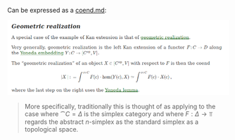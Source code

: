 
Can be expressed as a [coend.md](coend.md):

![](_attachments/Pasted%20image%2020210511010147.png)

> More specifically, traditionally this is thought of as applying to the case where $\cat C=\Delta$ is the simplex category and where $F: \Delta \to \Top$ regards the abstract $n$-simplex as the standard simplex as a topological space.